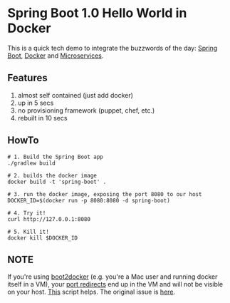 # Spring Boot 1.0 Hello World in Docker

This is a quick tech demo to integrate the buzzwords of the day:
[Spring Boot](http://projects.spring.io/spring-boot/),
[Docker](https://www.docker.io/) and
[Microservices](http://martinfowler.com/articles/microservices.html).

## Features
1. almost self contained (just add docker)
1. up in 5 secs
1. no provisioning framework (puppet, chef, etc.)
1. rebuilt in 10 secs

## HowTo
    # 1. Build the Spring Boot app
    ./gradlew build

    # 2. builds the docker image
    docker build -t 'spring-boot' .

    # 3. run the docker image, exposing the port 8080 to our host
    DOCKER_ID=$(docker run -p 8080:8080 -d spring-boot)

    # 4. Try it!
    curl http://127.0.0.1:8080

    # 5. Kill it!
    docker kill $DOCKER_ID

## NOTE

If you're using
[boot2docker](https://github.com/boot2docker/boot2docker) (e.g. you're
a Mac user and running docker itself in a VM), your
[port redirects](http://docs.docker.io/en/latest/use/port_redirection/)
end up in the VM and will not be visible on your
host. [This](https://gist.github.com/deinspanjer/9215467) script
helps. The original issue is
[here](https://github.com/dotcloud/docker/issues/4007).
